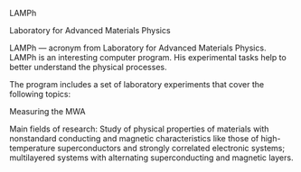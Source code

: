 LAMPh

Laboratory for Advanced Materials Physics

LAMPh — acronym from Laboratory for Advanced Materials Physics. LAMPh is an interesting computer program. His experimental tasks help to better understand the physical processes.

The program includes a set of laboratory experiments that cover the following topics:

Measuring the MWA

Main fields of research: Study of physical properties of materials with nonstandard conducting and magnetic characteristics like those of high-temperature superconductors and strongly correlated electronic systems; multilayered systems with alternating superconducting and magnetic layers.
